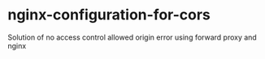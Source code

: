 # nginx-configuration-for-cors
Solution of no access control allowed origin error using forward proxy and nginx
